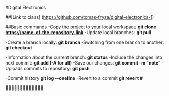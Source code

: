 #Digital Electronics

##[Link to class] (https://github.com/tomas-fryza/digital-electronics-1)

##Basic commands
-Copy the project to your local workspace
  **git clone <https://name-of-the-repository-link>**
-Update local branches:
  **git pull**

-Create a branch locally:
  **git branch <branch-name>**
-Switching from one branch to another:
  **git checkout <name-of-your-branch>**

-Information about the current branch:
  **git status**
-Include the changes into next commit:
  **git add (-A for all)**
-Save our changes:
  **git commit -m "note"**
-Uploads commits to repository:
  **git push**

-Commit history
  **git log --oneline**
-Revert to a commit
  **git revert #**

:jack_o_lantern::jack_o_lantern::jack_o_lantern::jack_o_lantern::jack_o_lantern::jack_o_lantern::jack_o_lantern::jack_o_lantern::jack_o_lantern::jack_o_lantern::jack_o_lantern::jack_o_lantern::jack_o_lantern:
